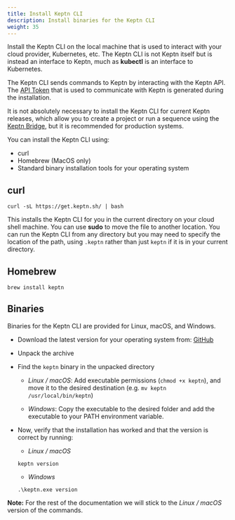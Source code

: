 ```yaml
---
title: Install Keptn CLI
description: Install binaries for the Keptn CLI
weight: 35
---
```


Install the Keptn CLI on the local machine
that is used to interact with your cloud provider, Kubernetes, etc.
The Keptn CLI is not Keptn itself
but is instead an interface to Keptn,
much as **kubectl** is an interface to Kubernetes.

The Keptn CLI sends commands to Keptn by interacting with the Keptn API.
The [API Token](../../0.19.x/operate/api_token/)
that is used to communicate with Keptn is generated during the installation.

It is not absolutely necessary to install the Keptn CLI for current Keptn releases,
which allow you to create a project or run a sequence using the [Keptn Bridge](../../0.19.x/bridge/),
but it is recommended for production systems.

You can install the Keptn CLI using:

* curl
* Homebrew (MacOS only)
* Standard binary installation tools for your operating system

## curl

```
curl -sL https://get.keptn.sh/ | bash
```

This installs the Keptn CLI for you in the current directory on your cloud shell machine.
You can use **sudo** to move the file to another location.
You can run the Keptn CLI from any directory
but you may need to specify the location of the path,
using `.keptn` rather than just `keptn` if it is in your current directory.

## Homebrew

```
brew install keptn
```

## Binaries

Binaries for the Keptn CLI are provided for Linux, macOS, and Windows.

- Download the latest version for your operating system from: [GitHub](https://github.com/keptn/keptn/releases)
- Unpack the archive
- Find the `keptn` binary in the unpacked directory

  - *Linux / macOS*: Add executable permissions (``chmod +x keptn``), and move it to the desired destination (e.g. `mv keptn /usr/local/bin/keptn`)

  - *Windows*: Copy the executable to the desired folder and add the executable to your PATH environment variable.

- Now, verify that the installation has worked and that the version is correct by running:
    - *Linux / macOS*

    ```
    keptn version
    ```

    - *Windows*

    ```
    .\keptn.exe version
    ```

**Note:** For the rest of the documentation we will stick to the *Linux / macOS* version of the commands.

